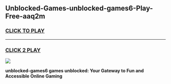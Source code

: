 
## Unblocked-Games-unblocked-games6-Play-Free-aaq2m
<h3>
<a href="https://premium76.site?title=unblocked-games6&ref=23A">CLICK TO PLAY</a></h3>
<hr>

<h3>
<a href="https://premium76.site?title=unblocked-games6&ref=23A">CLICK 2 PLAY</a>
  
</h3>

<a href="https://premium76.site?title=unblocked-games6&ref=23A"><img src="https://clearcache.store/games.png"></a>


**unblocked-games6 games unblocked: Your Gateway to Fun and Accessible Online Gaming**
